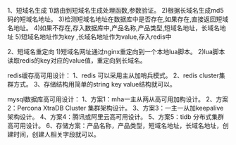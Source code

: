 1、短域名生成
1)路由到短域名生成处理函数,参数验证。
2)根据长域名生成md5码的短域名地址。
3)检测短域名地址在数据库中是否存在,如果存在,直接返回短域名地址。
4)如果不存在,存入数据库中,产品名称,产品类型,短域名地址，长域名地址
5)短域名地址作为key ,长域名地址作为value,存入redis中

2、短域名重定向
1)短域名网址通过nginx重定向到一个本地lua脚本。
2)lua脚本读取redis的key对应的value值，重定向到长域名。


redis缓存高可用设计：
1、redis 可以采用主从加哨兵模式。
2、redis cluster集群方式。
3、存储结构用简单的string key value结构就可以。

mysql数据库高可用设计：
1、方案1：mha一主从两从高可用加构设计。
2、方案2：Percona XtraDB Cluster 集群架构设计。
3、方案3：一主一从加keepalive 架构设计。
4、方案4：腾讯或阿里云高可用设计。
5、方案5：tidb 分布式集群高可用设计。
6、存储方案：产品名称，产品类型，短域名地址，长域名地址，创建时间，创建人相关字段就可以。
